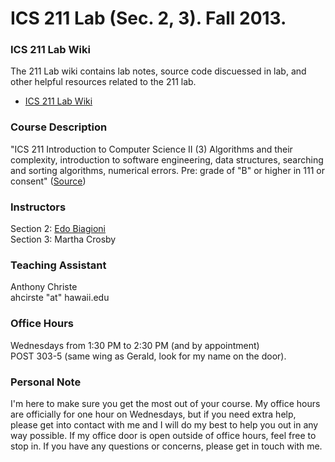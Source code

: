 ICS 211 Lab (Sec. 2, 3). Fall 2013.
=========

### ICS 211 Lab Wiki
The 211 Lab wiki contains lab notes, source code discuessed in lab, and other helpful resources related to the 211 lab.  
* [ICS 211 Lab Wiki](https://github.com/anthonyjchriste/ics211f13/wiki)

### Course Description
"ICS 211 Introduction to Computer Science II (3) Algorithms and their complexity, introduction to software engineering, data structures, searching and sorting algorithms, numerical errors. Pre: grade of "B" or higher in 111 or consent" ([Source](http://www.catalog.hawaii.edu/courses/departments/ics.htm))

### Instructors
Section 2: [Edo Biagioni](http://www2.hawaii.edu/~esb/)  
Section 3: Martha Crosby

### Teaching Assistant
Anthony Christe  
ahcirste "at" hawaii.edu

### Office Hours
Wednesdays from 1:30 PM to 2:30 PM (and by appointment)    
POST 303-5 (same wing as Gerald, look for my name on the door).

### Personal Note
I'm here to make sure you get the most out of your course. My office hours are officially for one hour on Wednesdays, but if you need extra help, please get into contact with me and I will do my best to help you out in any way possible. If my office door is open outside of office hours, feel free to stop in. If you have any questions or concerns, please get in touch with me.


